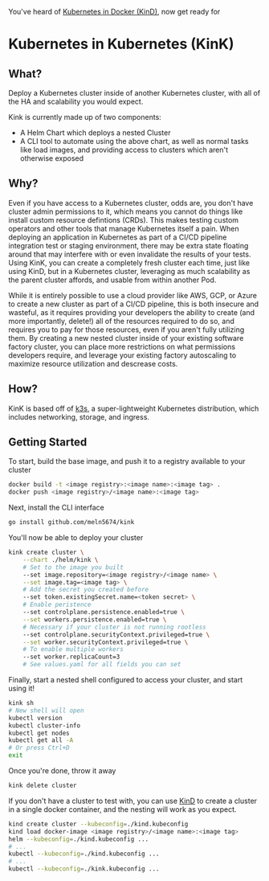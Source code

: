 You've heard of [Kubernetes in Docker (KinD)](https://github.com/kubernetes-sigs/kind), now get ready for

# Kubernetes in Kubernetes (KinK)

## What?

Deploy a Kubernetes cluster inside of another Kubernetes cluster, with all of the HA and scalability you would expect.

Kink is currently made up of two components:
* A Helm Chart which deploys a nested Cluster
* A CLI tool to automate using the above chart, as well as normal tasks like load images, and providing access to clusters which aren't otherwise exposed

## Why?

Even if you have access to a Kubernetes cluster, odds are, you don't have cluster admin permissions to it, which means you cannot do things like install custom resource defintions (CRDs). This makes testing custom operators and other tools that manage Kubernetes itself a pain. When deploying an application in Kubernetes as part of a CI/CD pipeline integration test or staging environment, there may be extra state floating around that may interfere with or even invalidate the results of your tests. Using KinK, you can create a completely fresh cluster each time, just like using KinD, but in a Kubernetes cluster, leveraging as much scalability as the parent cluster affords, and usable from within another Pod.

While it is entirely possible to use a cloud provider like AWS, GCP, or Azure to create a new cluster as part of a CI/CD pipeline, this is both insecure and wasteful, as it requires providing your developers the ability to create (and more importantly, delete!) all of the resources required to do so, and requires you to pay for those resources, even if you aren't fully utilizing them. By creating a new nested cluster inside of your existing software factory cluster, you can place more restrictions on what permissions developers require, and leverage your existing factory autoscaling to maximize resource utilization and descrease costs.

## How?

KinK is based off of [k3s](https://k3s.io/), a super-lightweight Kubernetes distribution, which includes networking, storage, and ingress.

## Getting Started

To start, build the base image, and push it to a registry available to your cluster

```bash
docker build -t <image registry>:<image name>:<image tag> .
docker push <image registry>/<image name>:<image tag>
```

Next, install the CLI interface

```bash
go install github.com/meln5674/kink
```

You'll now be able to deploy your cluster

```bash
kink create cluster \
    --chart ./helm/kink \
    # Set to the image you built
    --set image.repository=<image registry>/<image name> \
    --set image.tag=<image tag> \
    # Add the secret you created before
    --set token.existingSecret.name=<token secret> \
    # Enable peristence
    --set controlplane.persistence.enabled=true \
    --set workers.persistence.enabled=true \
    # Necessary if your cluster is not running rootless
    --set controlplane.securityContext.privileged=true \
    --set worker.securityContext.privileged=true \
    # To enable multiple workers
    --set worker.replicaCount=3
    # See values.yaml for all fields you can set
```

Finally, start a nested shell configured to access your cluster, and start using it!
```bash
kink sh
# New shell will open
kubectl version
kubectl cluster-info
kubectl get nodes
kubectl get all -A
# Or press Ctrl+D
exit
```

Once you're done, throw it away
```bash
kink delete cluster
```

If you don't have a cluster to test with, you can use [KinD](https://github.com/kubernetes-sigs/kind) to create a cluster in a single docker container, and the nesting will work as you expect.

```bash
kind create cluster --kubeconfig=./kind.kubeconfig
kind load docker-image <image registry>/<image name>:<image tag>
helm --kubeconfig=./kind.kubeconfig ...
# ...
kubectl --kubeconfig=./kind.kubeconfig ...
# ...
kubectl --kubeconfig=./kink.kubeconfig ...
```
